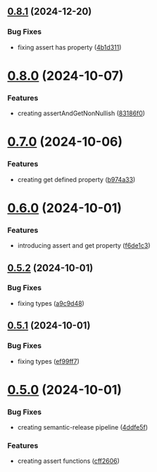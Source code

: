 ## [0.8.1](https://github.com/codibre/is-this-a-pigeon/compare/v0.8.0...v0.8.1) (2024-12-20)


### Bug Fixes

* fixing assert has property ([4b1d311](https://github.com/codibre/is-this-a-pigeon/commit/4b1d31163c5dd8158a9bb1712679ff74ec632e46))

# [0.8.0](https://github.com/codibre/is-this-a-pigeon/compare/v0.7.0...v0.8.0) (2024-10-07)


### Features

* creating assertAndGetNonNullish ([83186f0](https://github.com/codibre/is-this-a-pigeon/commit/83186f04fba57c0d48b0986b59199bbf3099aae7))

# [0.7.0](https://github.com/codibre/is-this-a-pigeon/compare/v0.6.0...v0.7.0) (2024-10-06)


### Features

* creating get defined property ([b974a33](https://github.com/codibre/is-this-a-pigeon/commit/b974a339886f299e8172c9079e02c93d9d317dc4))

# [0.6.0](https://github.com/codibre/is-this-a-pigeon/compare/v0.5.2...v0.6.0) (2024-10-01)


### Features

* introducing assert and get property ([f6de1c3](https://github.com/codibre/is-this-a-pigeon/commit/f6de1c344fb451258ce6c97e1cca5afb1c5e48b5))

## [0.5.2](https://github.com/codibre/is-this-a-pigeon/compare/v0.5.1...v0.5.2) (2024-10-01)


### Bug Fixes

* fixing types ([a9c9d48](https://github.com/codibre/is-this-a-pigeon/commit/a9c9d48efc1f7655c5e0cee12f4d73b76550d480))

## [0.5.1](https://github.com/codibre/is-this-a-pigeon/compare/v0.5.0...v0.5.1) (2024-10-01)


### Bug Fixes

* fixing types ([ef99ff7](https://github.com/codibre/is-this-a-pigeon/commit/ef99ff712d1f63db4ec116d21d2e18733685a5bd))

# [0.5.0](https://github.com/codibre/is-this-a-pigeon/compare/v0.4.1...v0.5.0) (2024-10-01)


### Bug Fixes

* creating semantic-release pipeline ([4ddfe5f](https://github.com/codibre/is-this-a-pigeon/commit/4ddfe5f8655c5e0f3efe4f9fba4be2b8f695b8cb))


### Features

* creating assert functions ([cff2606](https://github.com/codibre/is-this-a-pigeon/commit/cff2606a96470ead723d72a8c9cae624d8c3b7ee))
